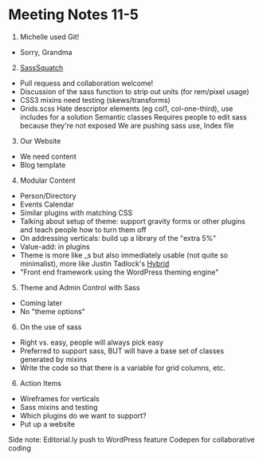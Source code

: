 # Meeting Notes 11-5

1. Michelle used Git!
  * Sorry, Grandma
2. [SassSquatch][1]
  * Pull requess and collaboration welcome!
  * Discussion of the sass function to strip out units (for rem/pixel usage)
  * CSS3 mixins need testing (skews/transforms)
  * Grids.scss
     Hate descriptor elements (eg col1, col-one-third), use includes for a solution
     Semantic classes
     Requires people to edit sass because they're not exposed
     We are pushing sass use, 
     Index file
3. Our Website
  * We need content
  * Blog template
4. Modular Content
  * Person/Directory
  * Events Calendar
  * Similar plugins with matching CSS
  * Talking about setup of theme: support gravity forms or other plugins and teach people how to turn them off
  * On addressing verticals: build up a library of the "extra 5%"
  * Value-add: in plugins
  * Theme is more like _s but also immediately usable (not quite so minimalist), more like Justin Tadlock's [Hybrid][2]
  * "Front end framework using the WordPress theming engine"
5. Theme and Admin Control with Sass
  * Coming later
  * No "theme options"
6. On the use of sass
  * Right vs. easy, people will always pick easy
  * Preferred to support sass, BUT will have a base set of classes generated by mixins
  * Write the code so that there is a variable for grid columns, etc.
6. Action Items
  * Wireframes for verticals
  * Sass mixins and testing
  * Which plugins do we want to support?
  * Put up a website

  Side note: Editorial.ly push to WordPress feature
  Codepen for collaborative coding


[1]: https://github.com/3themes/sassquatch
[2]: https://github.com/justintadlock/hybrid-core
